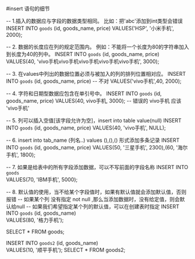 #insert 语句的细节

-- 1.插入的数据应与字段的数据类型相同。 比如：把'abc'添加到int类型会错误
INSERT INTO `goods` (id, goods_name, price) 
	VALUES('HSP', '小米手机', 2000);
	
-- 2. 数据的长度应在列的规定范围内。 例如：不能将一个长度为80的字符串加入到长度为40的列中。
INSERT INTO `goods` (id, goods_name, price) 
	VALUES(40, 'vivo手机vivo手机vivo手机vivo手机vivo手机', 3000);
	
-- 3. 在values中列出的数据位置必须与被加入的列的排列位置相对应。
INSERT INTO `goods` (id, goods_name, price)  -- 不对
	VALUES('vivo手机',40, 2000);
	
-- 4. 字符和日期型数据应包含在单引号中。
INSERT INTO `goods` (id, goods_name, price) 
	VALUES(40, vivo手机, 3000); -- 错误的 vivo手机 应该 'vivo手机'
	
-- 5. 列可以插入空值[该字段允许为空]，insert into table value(null)
INSERT INTO `goods` (id, goods_name, price) 
	VALUES(40, 'vivo手机', NULL);
	
-- 6. insert into tab_name (列名..)  values (),(),()  形式添加多条记录
INSERT INTO `goods` (id, goods_name, price) 
	VALUES(50, '三星手机', 2300),(60, '海尔手机', 1800);
	
-- 7. 如果是给表中的所有字段添加数据，可以不写前面的字段名称
INSERT INTO `goods`   
	VALUES(70, 'IBM手机', 5000);
	
-- 8. 默认值的使用，当不给某个字段值时，如果有默认值就会添加默认值，否则报错
      -- 如果某个列 没有指定 not null ,那么当添加数据时，没有给定值，则会默认给null
      -- 如果我们希望指定某个列的默认值，可以在创建表时指定
INSERT INTO `goods` (id, goods_name)   
	VALUES(80, '格力手机');

SELECT * FROM goods;

INSERT INTO `goods2` (id, goods_name)   
	VALUES(10, '顺平手机');
SELECT * FROM goods2;


